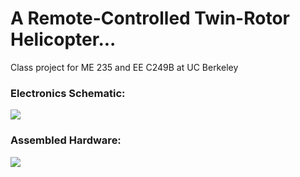 <h1>A Remote-Controlled Twin-Rotor Helicopter...</h1>

Class project for ME 235 and EE C249B at UC Berkeley

<h3>Electronics Schematic:</h3>
<img src="https://github.com/sgushy/Twin-Rotor/assets/113747791/a2403fc5-5e92-4b55-93a6-5c68e1ea5c7f">

<h3>Assembled Hardware:</h3>
<img src="https://github.com/sgushy/Twin-Rotor/assets/113747791/a81cc979-e409-490b-9a69-68bc8e651cf8">
